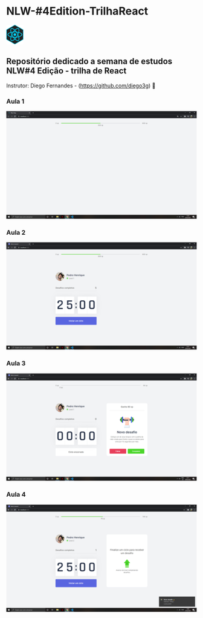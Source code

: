 # NLW-#4Edition-TrilhaReact  
<img src= "nlw-edicao-04/images/react-icon.jpg" width="45">

## Repositório dedicado a semana de estudos NLW#4 Edição - trilha de React 

Instrutor: Diego Fernandes - (https://github.com/diego3g) 🚀 

### Aula 1 

<p align="center"><img src= "nlw-edicao-04/images/primeira-aula.png" width= "800"></p>

### Aula 2

<p align="center"><img src= "nlw-edicao-04/images/segunda-aula.png" width= "800"></p>

### Aula 3

<p align="center"><img src= "nlw-edicao-04/images/terceira-aula.png" width= "800"></p>

### Aula 4

<p align="center"><img src= "nlw-edicao-04/images/quarta-aula.png" width= "800"></p>
